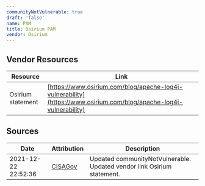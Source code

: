 ```yaml
---
communityNotVulnerable: true
draft: 'false'
name: PAM
title: Osirium PAM
vendor: Osirium
---
```


## Vendor Resources
| Resource | Link |
| --- | --- |
| Osirium statement | [https://www.osirium.com/blog/apache-log4j-vulnerability](https://www.osirium.com/blog/apache-log4j-vulnerability) |



## Sources
| Date | Attribution | Description |
| --- | --- | --- |
| 2021-12-22 22:52:36 | [CISAGov](https://raw.githubusercontent.com/cisagov/log4j-affected-db/develop/README.md) | Updated communityNotVulnerable. Updated vendor link Osirium statement.  |

